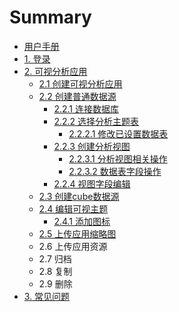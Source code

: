 # Summary

* [用户手册](README.md)
* [1. 登录](chapter1.md)
* [2. 可视分析应用](可视分析应用.md)
    * [2.1 创建可视分析应用](创建可视分析应用.md)
    * [2.2 创建普通数据源](22-创建普通数据源.md)
        * [2.2.1 连接数据库](221-连接数据库.md)
        * [2.2.2 选择分析主题表](222-选择分析主题表.md)
            * [2.2.2.1 修改已设置数据表](2221-修改已设置数据表.md)
        * [2.2.3 创建分析视图](223-创建分析视图.md)
            * [2.2.3.1 分析视图相关操作](2231-分析视图相关操作.md)
            * [2.2.3.2 数据表字段操作](2232-数据表字段操作.md)
        * [2.2.4 视图字段编辑](224-视图字段编辑.md)
    * [2.3 创建cube数据源](23-创建cube数据源.md)
    * [2.4 编辑可视主题](24-创建可视主题.md)
        * [2.4.1 添加图标](241-添加图标.md)
    * [2.5 上传应用缩略图](25-上传应用缩略图.md)
    * 2.6 上传应用资源
    * 2.7 归档
    * 2.8 复制
    * 2.9 删除
* [3. 常见问题](常见问题.md)

